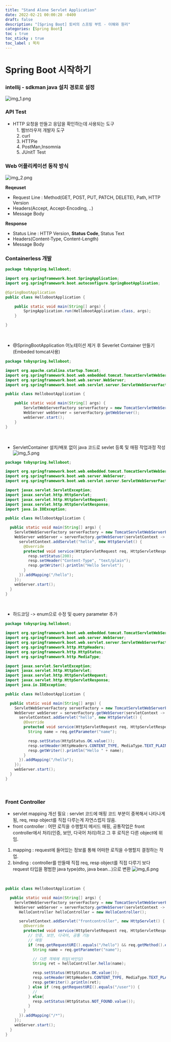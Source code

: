 ```yaml
---
title: "Stand Alone Servlet Application"
date: 2022-02-21 00:00:28 -0400
draft: false
description: "[Spring Boot] 토비의 스프링 부트 - 이해와 원리"
categories: [Spring Boot]
toc : true
toc_sticky : true
toc_label : 목차
---
```


# Spring Boot 시작하기

### intellij - sdkman java 설치 경로로 설정
![img_1.png](imgage/img_1.png)

### API Test
- HTTP 요청을 만들고 응답을 확인하는데 사용되는 도구<br/>
&nbsp;&nbsp; 1. 웹브라우저 개발자 도구<br/>
&nbsp;&nbsp; 2. curl<br/>
&nbsp;&nbsp; 3. HTTPie<br/>
&nbsp;&nbsp; 4. PostMan,Insomnia<br/>
&nbsp;&nbsp; 5. JUnitT Test<br/>

### Web 어플리케이션 동작 방식
![img_2.png](imgage/img_2.png)

**Reqeuset**
- Request Line : Method(GET, POST, PUT, PATCH, DELETE), Path, HTTP Version
- Headers(Accept, Accept-Encoding, ..)
- Message Body

**Response**
- Status Line : HTTP Version, **Status Code**, Status Text
- Headers(Content-Type, Content-Length)
- Message Body

### Containerless 개발
```java
package tobyspring.helloboot;

import org.springframework.boot.SpringApplication;
import org.springframework.boot.autoconfigure.SpringBootApplication;

@SpringBootApplication
public class HellobootApplication {

	public static void main(String[] args) {
		SpringApplication.run(HellobootApplication.class, args);
	}

}
```
<br/>

- @SpringBootApplication 어노테이션 제거 후 Severlet Container 만들기(Embeded tomcat사용)
```java
package tobyspring.helloboot;

import org.apache.catalina.startup.Tomcat;
import org.springframework.boot.web.embedded.tomcat.TomcatServletWebServerFactory;
import org.springframework.boot.web.server.WebServer;
import org.springframework.boot.web.servlet.server.ServletWebServerFactory;

public class HellobootApplication {

	public static void main(String[] args) {
		ServletWebServerFactory serverFactory = new TomcatServletWebServerFactory();
		WebServer webServer = serverFactory.getWebServer();
		webServer.start();
	}
}
```
<br/>

- ServletContainer 설치/배포 없이 java 코드로 sevlet 등록 및 매핑 작업과정 작성
![img_5.png](imgage/img_5.png)
```java
package tobyspring.helloboot;

import org.springframework.boot.web.embedded.tomcat.TomcatServletWebServerFactory;
import org.springframework.boot.web.server.WebServer;
import org.springframework.boot.web.servlet.server.ServletWebServerFactory;

import javax.servlet.ServletException;
import javax.servlet.http.HttpServlet;
import javax.servlet.http.HttpServletRequest;
import javax.servlet.http.HttpServletResponse;
import java.io.IOException;

public class HellobootApplication {

  public static void main(String[] args) {
    ServletWebServerFactory serverFactory = new TomcatServletWebServerFactory();
    WebServer webServer = serverFactory.getWebServer(servletContext -> {
      servletContext.addServlet("hello", new HttpServlet() {
        @Override
        protected void service(HttpServletRequest req, HttpServletResponse resp) throws ServletException, IOException {
          resp.setStatus(200);
          resp.setHeader("Content-Type", "text/plain");
          resp.getWriter().println("Hello Servlet");
        }
      }).addMapping("/hello");
    });
    webServer.start();
  }
}
```
<br/>

- 하드코딩 -> enum으로 수정 및 query parameter 추가
```java
package tobyspring.helloboot;

import org.springframework.boot.web.embedded.tomcat.TomcatServletWebServerFactory;
import org.springframework.boot.web.server.WebServer;
import org.springframework.boot.web.servlet.server.ServletWebServerFactory;
import org.springframework.http.HttpHeaders;
import org.springframework.http.HttpStatus;
import org.springframework.http.MediaType;

import javax.servlet.ServletException;
import javax.servlet.http.HttpServlet;
import javax.servlet.http.HttpServletRequest;
import javax.servlet.http.HttpServletResponse;
import java.io.IOException;

public class HellobootApplication {

  public static void main(String[] args) {
    ServletWebServerFactory serverFactory = new TomcatServletWebServerFactory();
    WebServer webServer = serverFactory.getWebServer(servletContext -> {
      servletContext.addServlet("hello", new HttpServlet() {
        @Override
        protected void service(HttpServletRequest req, HttpServletResponse resp) throws ServletException, IOException {
          String name = req.getParameter("name");

          resp.setStatus(HttpStatus.OK.value());
          resp.setHeader(HttpHeaders.CONTENT_TYPE, MediaType.TEXT_PLAIN_VALUE);
          resp.getWriter().println("Hello " + name);
        }
      }).addMapping("/hello");
    });
    webServer.start();
  }
}
```
<br/>

### Front Controller
- servlet mapping 개선 필요 : servlet 코드에 매핑 코드 부분이 중복해서 나타나게 됨, req, resp object를 직접 다루는게 자연스럽지 않음.
- front controller : 어떤 로직을 수행할지 메서드 매핑, 공통작업은 front controller에서 처리(인증, 보안, 다국어 처리)하고 그 후 로직은 다른 object에 위임.
1. mapping : request에 들어있는 정보를 통해 어떠한 로직을 수행할지 결정하는 작업.
2. binding : controller를 만들때 직접 req, resp object를 직접 다루기 보다 request 타입을 평범한 java type(dto, java bean...)으로 변환
![img_6.png](imgage/img_6.png)
<br/>

```java
public class HellobootApplication {

  public static void main(String[] args) {
    ServletWebServerFactory serverFactory = new TomcatServletWebServerFactory();
    WebServer webServer = serverFactory.getWebServer(servletContext -> {
      HelloController helloController = new HelloController();

      servletContext.addServlet("frontcontroller", new HttpServlet() {
        @Override
        protected void service(HttpServletRequest req, HttpServletResponse resp) throws ServletException, IOException {
          // 인증, 보안, 다국어, 공통 기능
          // 매핑
          if (req.getRequestURI().equals("/hello") && req.getMethod().equals(HttpMethod.GET.name())) {
            String name = req.getParameter("name");

            // 다른 객체에 위임(바인딩)
            String ret = helloController.hello(name);

            resp.setStatus(HttpStatus.OK.value());
            resp.setHeader(HttpHeaders.CONTENT_TYPE, MediaType.TEXT_PLAIN_VALUE);
            resp.getWriter().println(ret);
          } else if (req.getRequestURI().equals("/user")) {
            //
          } else{
            resp.setStatus(HttpStatus.NOT_FOUND.value());
          }
        }
      }).addMapping("/*");
    });
    webServer.start();
  }
}
```